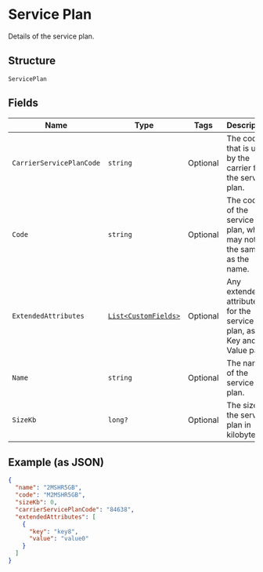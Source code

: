 
# Service Plan

Details of the service plan.

## Structure

`ServicePlan`

## Fields

| Name | Type | Tags | Description |
|  --- | --- | --- | --- |
| `CarrierServicePlanCode` | `string` | Optional | The code that is used by the carrier for the service plan. |
| `Code` | `string` | Optional | The code of the service plan, which may not be the same as the name. |
| `ExtendedAttributes` | [`List<CustomFields>`](../../doc/models/custom-fields.md) | Optional | Any extended attributes for the service plan, as Key and Value pairs. |
| `Name` | `string` | Optional | The name of the service plan. |
| `SizeKb` | `long?` | Optional | The size of the service plan in kilobytes. |

## Example (as JSON)

```json
{
  "name": "2MSHR5GB",
  "code": "M2MSHR5GB",
  "sizeKb": 0,
  "carrierServicePlanCode": "84638",
  "extendedAttributes": [
    {
      "key": "key8",
      "value": "value0"
    }
  ]
}
```

